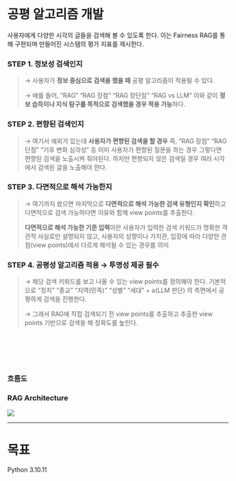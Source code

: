 # 공평 알고리즘 개발 
사용자에게 다양한 시각의 글들을 검색해 볼 수 있도록 한다. 이는 Fairness RAG를 통해 구현되며 만들어진 시스템의 평가 지표를 제시한다.
### STEP 1. 정보성 검색인지

> → 사용자가 **정보 중심으로 검색을 했을 때** 공평 알고리즘이 적용될 수 있다.
> 
> → 예를 들어, “RAG” “RAG 장점” “RAG 장단점” “RAG vs LLM” 이와 같이 **정보 습득이나 지식 탐구를 목적으로 검색했을 경우 적용 가능**하다. 

### STEP 2. 편향된 검색인지

> → 여기서 예외가 있는데 **사용자가 편향된 검색을 할 경우** 즉, “RAG 장점”  “RAG 단점” “기후 변화 심각성” 등 이미 사용자가 편향된 질문을 하는 경우 그렇다면 편향된 검색을 노출시켜 줘야된다. 하지만 편향되지 않은 검색일 경우 여러 시각에서 검색된 글을 노출해야 한다.

### STEP 3. 다면적으로 해석 가능한지

> → 여기까지 왔으면 마지막으로 **다면적으로 해석 가능한 검색 유형인지 확인**하고 다면적으로 검색 가능하다면 이유와 함께 view points를 추출한다.
> 
> **다면적으로 해석 가능한 기준 입력**이란 사용자가 입력한 검색 키워드가 명확한 객관적 사실로만 설명되지 않고, 사용자의 성향이나 가치관, 입장에 따라 다양한 관점(view points)에서 다르게 해석될 수 있는 경우를 의미

### STEP 4. 공평성 알고리즘 적용 → 투명성 제공 필수

> → 해당 검색 키워드를 보고 나올 수 있는 view points를 정의해야 한다. 기본적으로 “정치” “종교” “지역(민족)” “성별” “세대” + a(LLM 판단) 의 측면에서 공평하게 검색을 진행한다.
> 
> → 그래서 RAG에 직접 검색되기 전 view points를 추출하고 추출한 view points 기반으로 검색을 해 정확도를 높인다. 

<br>
<br>
<br>
<br>

### 흐름도 



### RAG Architecture

<img src="https://github.com/user-attachments/assets/d9e05885-9612-4e25-9004-d828c3e5dcf7">

---- 
# 목표


Python 3.10.11


